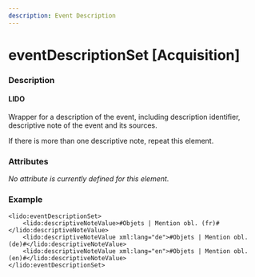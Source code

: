 ```yaml
---
description: Event Description
---
```


# eventDescriptionSet \[Acquisition\]

### Description

#### LIDO

Wrapper for a description of the event, including description identifier, descriptive note of the event and its sources.

If there is more than one descriptive note, repeat this element.

### Attributes

_No attribute is currently defined for this element._

### Example

```markup
<lido:eventDescriptionSet>
    <lido:descriptiveNoteValue>#Objets | Mention obl. (fr)#</lido:descriptiveNoteValue>
    <lido:descriptiveNoteValue xml:lang="de">#Objets | Mention obl. (de)#</lido:descriptiveNoteValue>
    <lido:descriptiveNoteValue xml:lang="en">#Objets | Mention obl. (en)#</lido:descriptiveNoteValue>
</lido:eventDescriptionSet>
```

